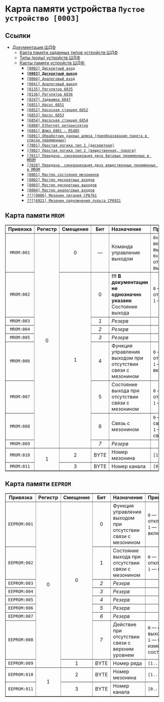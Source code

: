 # Карта памяти устройства `Пустое устройство [0003]`

## Ссылки

- [Документация ШДФ](/shdf/)
  - [Карта памяти заданных типов устройств ШДФ](/shdf/devices-map.md)
  - [Типы (коды) устройств ШДФ](/shdf/device-types.md)
  - [Карты памяти устройств ШДФ:](/shdf/maps/)
    - [`[0002] Дискретный вход`](/shdf/maps/[0002]%20di.md)
    - [**`[0003] Дискретный выход`**](/shdf/maps/[0003]%20do.md)
    - [`[0004] Аналоговый вход`](/shdf/maps/[0004]%20ai.md)
    - [`[0041] Аналоговый выход`](/shdf/maps/[0041]%20ao.md)
    - [`[0135] Регулятор 6835`](/shdf/maps/[0135]%20reg.md)
    - [`[0136] Регулятор 6836`](/shdf/maps/[0136]%20reg.md)
    - [`[0247] Задвижка 6847`](/shdf/maps/[0247]%20valve.md)
    - [`[6851] Насос 6851`](/shdf/maps/[6851]%20pump.md)
    - [`[6852] Насосная станция 6852`](/shdf/maps/[6852]%20ps.md)
    - [`[6853] Насос 6853`](/shdf/maps/pump%20[6853]%20.md)
    - [`[6854] Насосная станция 6854`](/shdf/maps/[6854]%20ps.md)
    - [`[6880] Ethernet ретранслятор`](/shdf/maps/[6880]%20ethernet.md)
    - [`[6881] Шлюз 6881 - RS485`](/shdf/maps/[6881]%20gate.md)
    - [`[6891] Обработчик данных шлюза (преобразование пакета в список переменных)`](/shdf/maps/[6891]%20gate.md)
    - [`[7001] Простая логика тип 1 (дискретная)`](/shdf/maps/[7001]%20logic.md)
    - [`[7002] Простая логика тип 2 (вещественная, пороги)`](/shdf/maps/[7002]%20logic.md)
    - [`[7011] Передача, синхронизация двух битовых переменных в MROM`](/shdf/maps/[7011]%20sync.md)
    - [`[7020] Передача, синхронизация двух вещественных переменных в MROM`](/shdf/maps/[7020]%20sync.md)
    - [`[8001] Мастер состояния мезонинов`](/shdf/maps/[80001]%20mezo%20master.md)
    - [`[8002] Мастер дискретных входов`](/shdf/maps/[8002]%20mdi.md)
    - [`[8003] Мастер дискретных выходов`](/shdf/maps/[8003]%20mdo.md)
    - [`[8004] Мастер аналоговых входов`](/shdf/maps/[8004]%20mai.md)
    - [`???[0006] Мезонин питания СР6761`](/shdf/maps/[0006]%20pu.md)
    - [`???[6921] Мезонин подключения пульта СР6921`](/shdf/maps/[6921]%20rc.md)

## Карта памяти `MROM`

<table summary="Карта памяти `MROM`" border="1">
    <tbody valign="center" align="center">
        <tr>
            <td><strong>Привязка</strong></td>
            <td><strong>Регистр</strong></td>
            <td><strong>Смещение</strong></td>
            <td><strong>Бит</strong></td>
            <td align="left"><strong>Назначение</strong></td>
            <td align="left"><strong>Примечание</strong></td>
        </tr>
        <tr>
            <td><code>MROM:001</code></td>
            <td rowspan="9">0</td>
            <td>0</td>
            <td>—</td>
            <td align="left">Команда управления выходом</td>
            <td align="left"><code>0x11</code> — включить выход,<br><code>0x12</code> — отключить выход</td>
        </tr>
        <tr>
            <td><code>MROM:002</code></td>
            <td rowspan="8">1</td>
            <td>0</td>
            <td align="left"><strong>!!! В документации не однозначно указано</strong><br>Состояние выхода</td>
            <td align="left"><code>0</code> — отключен,<br><code>1</code> — включен</td>
        </tr>
        <tr>
            <td><code>MROM:003</code></td>
            <td><i>1</i></td>
            <td align="left"><i>Резерв</i></td>
            <td>—</td>
        </tr>
        <tr>
            <td><code>MROM:004</code></td>
            <td><i>2</i></td>
            <td align="left"><i>Резерв</i></td>
            <td>—</td>
        </tr>
        <tr>
            <td><code>MROM:005</code></td>
            <td><i>3</i></td>
            <td align="left"><i>Резерв</i></td>
            <td>—</td>
        </tr>
        <tr>
            <td><code>MROM:006</code></td>
            <td>4</td>
            <td align="left">Функция управления выходом при отсутствии связи с мезонином</td>
            <td align="left"><code>0</code> — отключена,<br><code>1</code> — включена</td>
        </tr>
        <tr>
            <td><code>MROM:007</code></td>
            <td>5</td>
            <td align="left">Состояние выхода при отсутствии связи с мезонином</td>
            <td align="left"><code>0</code> — отключен,<br><code>1</code> — включен</td>
        </tr>
        <tr>
            <td><code>MROM:008</code></td>
            <td>6</td>
            <td align="left">Связь с мезонином</td>
            <td align="left"><code>0</code> — нет связи,<br><code>1</code> — есть связь</td>
        </tr>
        <tr>
            <td><code>MROM:009</code></td>
            <td><i>7</i></td>
            <td align="left"><i>Резерв</i></td>
            <td>—</td>
        </tr>
        <tr>
            <td><code>MROM:010</code></td>
            <td rowspan="2">1</td>
            <td>2</td>
            <td>BYTE</td>
            <td align="left">Номер мезонина</td>
            <td align="left"><code>[1...22]</code></td>
        </tr>
        <tr>
            <td><code>MROM:011</code></td>
            <td>3</td>
            <td>BYTE</td>
            <td align="left">Номер канала</td>
            <td align="left"><code>[0...2]</code></td>
        </tr>
    </tbody>
</table>

## Карта памяти `EEPROM`

<table summary="Карта памяти `EEPROM`" border="1">
    <tbody valign="center" align="center">
        <tr>
            <td><strong>Привязка</strong></td>
            <td><strong>Регистр</strong></td>
            <td><strong>Смещение</strong></td>
            <td><strong>Бит</strong></td>
            <td align="left"><strong>Назначение</strong></td>
            <td align="left"><strong>Примечание</strong></td>
        </tr>
        <tr>
            <td><code>EEPROM:001</code></td>
            <td rowspan="9">0</td>
            <td rowspan="8">0</td>
            <td>0</td>
            <td align="left">Функция управления выходом при отсутствии связи с мезонином</td>
            <td align="left"><code>0</code> — отключена,<br><code>1</code> — включена</td>
        </tr>
        <tr>
            <td><code>EEPROM:002</code></td>
            <td>1</td>
            <td align="left">Состояние выхода при отсутствии связи с мезонином</td>
            <td align="left"><code>0</code> — отключен,<br><code>1</code> — включен</td>
        </tr>
        <tr>
            <td><code>EEPROM:003</code></td>
            <td><i>2</i></td>
            <td align="left"><i>Резерв</i></td>
            <td>—</td>
        </tr>
        <tr>
            <td><code>EEPROM:004</code></td>
            <td><i>3</i></td>
            <td align="left"><i>Резерв</i></td>
            <td>—</td>
        </tr>
        <tr>
            <td><code>EEPROM:005</code></td>
            <td><i>4</i></td>
            <td align="left"><i>Резерв</i></td>
            <td>—</td>
        </tr>
        <tr>
            <td><code>EEPROM:006</code></td>
            <td><i>5</i></td>
            <td align="left"><i>Резерв</i></td>
            <td>—</td>
        </tr>
        <tr>
            <td><code>EEPROM:007</code></td>
            <td><i>6</i></td>
            <td align="left"><i>Резерв</i></td>
            <td>—</td>
        </tr>
        <tr>
            <td><code>EEPROM:008</code></td>
            <td>7</td>
            <td align="left">Действие при отсутствии связи с верхним уровнем</td>
            <td align="left"><code>0</code> — сброс выхода,<br><code>1</code> — не изменять состояния</td>
        </tr>
        <tr>
            <td><code>EEPROM:009</code></td>
            <td>1</td>
            <td>BYTE</td>
            <td align="left">Номер ряда</td>
            <td align="left"><code>[1...4]</code></td>
        </tr>
        <tr>
            <td><code>EEPROM:010</code></td>
            <td rowspan="2">1</td>
            <td>2</td>
            <td>BYTE</td>
            <td align="left">Номер мезонина</td>
            <td align="left"><code>[1...22]</code></td>
        </tr>
        <tr>
            <td><code>EEPROM:011</code></td>
            <td>3</td>
            <td>BYTE</td>
            <td align="left">Номер канала</td>
            <td align="left"><code>[0...2]</code></td>
        </tr>
    </tbody>
</table>
